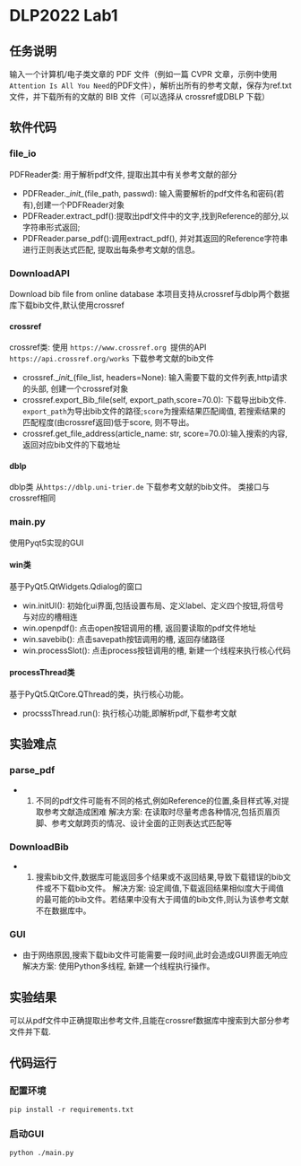 # DLP2022 Lab1
## 任务说明
输入一个计算机/电子类文章的 PDF 文件（例如一篇 CVPR 文章，示例中使用`Attention Is All You Need`的PDF文件），解析出所有的参考文献，保存为ref.txt文件，并下载所有的文献的 BIB 文件（可以选择从 crossref或DBLP 下载）

## 软件代码
### file_io
PDFReader类: 用于解析pdf文件, 提取出其中有关参考文献的部分
- PDFReader.\__init\__(file_path, passwd): 输入需要解析的pdf文件名和密码(若有),创建一个PDFReader对象
- PDFReader.extract_pdf():提取出pdf文件中的文字,找到Reference的部分,以字符串形式返回;
- PDFReader.parse_pdf():调用extract_pdf(), 并对其返回的Reference字符串进行正则表达式匹配, 提取出每条参考文献的信息。

### DownloadAPI
Download bib file from online database
本项目支持从crossref与dblp两个数据库下载bib文件,默认使用crossref
#### crossref
crossref类:
使用 `https://www.crossref.org `提供的API `https://api.crossref.org/works` 下载参考文献的bib文件
- crossref.\__init\__(file_list, headers=None): 输入需要下载的文件列表,http请求的头部, 创建一个crossref对象
- crossref.export_Bib_file(self, export_path,score=70.0): 下载导出bib文件. `export_path`为导出bib文件的路径;`score`为搜索结果匹配阈值, 若搜索结果的匹配程度(由crossref返回)低于score, 则不导出。
- crossref.get_file_address(article_name: str, score=70.0):输入搜索的内容, 返回对应bib文件的下载地址
#### dblp
dblp类
从`https://dblp.uni-trier.de` 下载参考文献的bib文件。
类接口与crossref相同

### main.py
使用Pyqt5实现的GUI
#### win类
基于PyQt5.QtWidgets.Qdialog的窗口
- win.initUI(): 初始化ui界面,包括设置布局、定义label、定义四个按钮,将信号与对应的槽相连
- win.openpdf(): 点击open按钮调用的槽, 返回要读取的pdf文件地址
- win.savebib(): 点击savepath按钮调用的槽, 返回存储路径
- win.processSlot(): 点击process按钮调用的槽, 新建一个线程来执行核心代码

#### processThread类
基于PyQt5.QtCore.QThread的类，执行核心功能。
- procsssThread.run(): 执行核心功能,即解析pdf,下载参考文献

## 实验难点
### parse_pdf
- 1. 不同的pdf文件可能有不同的格式,例如Reference的位置,条目样式等,对提取参考文献造成困难
解决方案: 在读取时尽量考虑各种情况,包括页眉页脚、参考文献跨页的情况、设计全面的正则表达式匹配等
### DownloadBib
- 1. 搜索bib文件,数据库可能返回多个结果或不返回结果,导致下载错误的bib文件或不下载bib文件。
解决方案: 设定阈值,下载返回结果相似度大于阈值的最可能的bib文件。若结果中没有大于阈值的bib文件,则认为该参考文献不在数据库中。

### GUI
- 由于网络原因,搜索下载bib文件可能需要一段时间,此时会造成GUI界面无响应
解决方案: 使用Python多线程, 新建一个线程执行操作。

## 实验结果
可以从pdf文件中正确提取出参考文件,且能在crossref数据库中搜索到大部分参考文件并下载.
## 代码运行
### 配置环境
`pip install -r requirements.txt`
### 启动GUI
`python ./main.py`